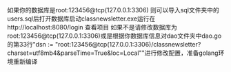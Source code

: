 如果你的数据库是root:123456@tcp(127.0.0.1:3306)
则可以导入sql文件夹中的users.sql后打开数据库启动classnewsletter.exe运行在http://localhost:8080/login  查看项目
如果不是请修改数据库为root:123456@tcp(127.0.0.1:3306)或是根据你数据库信息对dao文件夹中dao.go的第33行"dsn := "root:123456@tcp(127.0.0.1:3306)/classnewsletter?charset=utf8mb4&parseTime=True&loc=Local""进行修改配置，准备golang环境重新编译